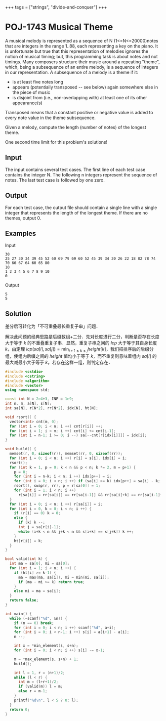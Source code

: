 +++
tags = ["strings", "divide-and-conquer"]
+++

# POJ-1743 Musical Theme

A musical melody is represented as a sequence of N (1<=N<=20000)notes that are integers in the range 1..88, each representing a key on the piano. It is unfortunate but true that this representation of melodies ignores the notion of musical timing; but, this programming task is about notes and not timings.
Many composers structure their music around a repeating "theme", which, being a subsequence of an entire melody, is a sequence of integers in our representation. A subsequence of a melody is a theme if it:

- is at least five notes long
- appears (potentially transposed -- see below) again somewhere else in the piece of music
- is disjoint from (i.e., non-overlapping with) at least one of its other appearance(s) 

Transposed means that a constant positive or negative value is added to every note value in the theme subsequence.

Given a melody, compute the length (number of notes) of the longest theme.

One second time limit for this problem's solutions! 

## Input

The input contains several test cases. The first line of each test case contains the integer N. The following n integers represent the sequence of notes.
The last test case is followed by one zero. 

## Output

For each test case, the output file should contain a single line with a single integer that represents the length of the longest theme. If there are no themes, output 0. 

## Examples

Input

```
30
25 27 30 34 39 45 52 60 69 79 69 60 52 45 39 34 30 26 22 18 82 78 74 70 66 67 64 60 65 80
10
1 2 3 4 5 6 7 8 9 10
0
```

Output

```
5
5
```

## Solution

差分后可转化为「不可重叠最长重复子串」问题．

解决此问题的经典思路是后缀数组+二分．先对长度进行二分，判断是否存在长度大于等于 $k$ 的不重叠重复子串．显然，重复子串之间的 $lcp$ 大于等于其自身长度 $k$，由定理 $lcp(sa[i], sa[j]) = \min_{i+1 \le k \le j} height[k]$，我们把排序后的后缀分组，使组内后缀之间的 $height$ 值均小于等于 $k$，而不重复则意味着组内 $sa[i]$ 的最大减最小大于等于 $k$，若存在这样一组，则判定存在．

```cpp
#include <cstdio>
#include <cstring>
#include <algorithm>
#include <vector>
using namespace std;

const int N = 2e4+3, INF = 1e9;
int n, m, a[N], s[N];
int sa[N], r[N*2], rr[N*2], idx[N], ht[N];

void rsort() {
  vector<int> cnt(m, 0);
  for (int i = 0; i < n; i ++) cnt[r[i]] ++;
  for (int i = 1; i < m; i ++) cnt[i] += cnt[i-1];
  for (int i = n-1; i >= 0; i --) sa[--cnt[r[idx[i]]]] = idx[i];
}

void build() {
  memset(r, 0, sizeof(r)), memset(rr, 0, sizeof(rr));
  for (int i = 0; i < n; i ++) r[i] = s[i], idx[i] = i;
  rsort();
  for (int k = 1, p = 0; k < n && p < n; k *= 2, m = p+1) {
    p = 0;
    for (int i = n-k; i < n; i ++) idx[p++] = i;
    for (int i = 0; i < n; i ++) if (sa[i] >= k) idx[p++] = sa[i] - k;
    rsort(), swap(r, rr), p = r[sa[0]] = 1;
    for (int i = 1; i < n; i ++)
      r[sa[i]] = rr[sa[i]] == rr[sa[i-1]] && rr[sa[i]+k] == rr[sa[i-1]+k] ? p: ++p;
  }
  for (int i = 0; i < n; i ++) r[sa[i]] = i;
  for (int i = 0, k = 0; i < n; i ++) {
    if (r[i] == 0) k = 0;
    else {
      if (k) k --;
      int j = sa[r[i]-1];
      while (i+k < n && j+k < n && s[i+k] == s[j+k]) k ++;
    }
    ht[r[i]] = k;
  }
}

bool valid(int k) {
  int ma = sa[0], mi = sa[0];
  for (int i = 1; i < n; i ++) {
    if (ht[i] >= k-1) {
      ma = max(ma, sa[i]), mi = min(mi, sa[i]);
      if (ma - mi >= k) return true;
    }
    else mi = ma = sa[i];
  }
  return false;
}

int main() {
  while (~scanf("%d", &n)) {
    if (n == 0) break;
    for (int i = 0; i < n; i ++) scanf("%d", a+i);
    for (int i = 0; i < n-1; i ++) s[i] = a[i+1] - a[i];
    n --;

    int x = *min_element(s, s+n);
    for (int i = 0; i < n; i ++) s[i] -= x-1;

    m = *max_element(s, s+n) + 1;
    build();

    int l = 1, r = (n+1)/2;
    while (l < r) {
      int m = (l+r+1)/2;
      if (valid(m)) l = m;
      else r = m-1;
    }
    printf("%d\n", l < 5 ? 0: l);
  }
  return 0;
}
```
